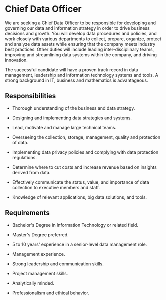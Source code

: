 # Chief Data Officer

We are seeking a Chief Data Officer to be responsible for developing and governing our data and information strategy in order to drive business decisions and growth. You will develop data procedures and policies, and work closely with various departments to collect, prepare, organize, protect and analyze data assets while ensuring that the company meets industry best practices. Other duties will include leading inter-disciplinary teams, improving and streamlining data systems within the company, and driving innovation.

The successful candidate will have a proven track record in data management, leadership and information technology systems and tools. A strong background in IT, business and mathematics is advantageous.

## Responsibilities

* Thorough understanding of the business and data strategy.

* Designing and implementing data strategies and systems.

* Lead, motivate and manage large technical teams.

* Overseeing the collection, storage, management, quality and protection of data.

* Implementing data privacy policies and complying with data protection regulations.

* Determine where to cut costs and increase revenue based on insights derived from data.

* Effectively communicate the status, value, and importance of data collection to executive members and staff.

* Knowledge of relevant applications, big data solutions, and tools.

## Requirements

* Bachelor's Degree in Information Technology or related field.

* Master's Degree preferred.

* 5 to 10 years' experience in a senior-level data management role.

* Management experience.

* Strong leadership and communication skills.

* Project management skills.

* Analytically minded.

* Professionalism and ethical behavior.

